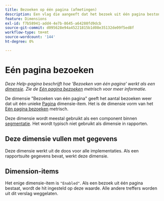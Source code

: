 ```yaml
---
title: Bezoeken op één pagina (afmetingen)
description: Een vlag die aangeeft dat het bezoek uit één pagina bestond.
feature: Dimensions
exl-id: f7b58941-add4-4e7b-8645-a64280fd9dcb
source-git-commit: d095628e94a45221815b1d08e35132de09f5ed8f
workflow-type: tm+mt
source-wordcount: '144'
ht-degree: 0%

---
```


# Eén pagina bezoeken

*Deze Help-pagina beschrijft hoe &#39;Bezoeken van één pagina&#39; werkt als een [dimensie](overview.md). Zie de [Eén pagina bezoeken](../metrics/single-page-visits.md) metrisch voor meer informatie.*

De dimensie &quot;Bezoeken van één pagina&quot; geeft het aantal bezoeken weer dat uit één unieke [Pagina](page.md) dimensie-item. Het is de dimensie vorm van het [Eén pagina bezoeken](../metrics/single-page-visits.md) metrisch.

Deze dimensie wordt meestal gebruikt als een component binnen [segmentatie](../segmentation/seg-home.md). Het wordt typisch niet gebruikt als dimensie in rapporten.

## Deze dimensie vullen met gegevens

Deze dimensie werkt uit de doos voor alle implementaties. Als een rapportsuite gegevens bevat, werkt deze dimensie.

## Dimension-items

Het enige dimensie-item is `"Enabled"`. Als een bezoek uit één pagina bestaat, wordt de hit ingesteld op deze waarde. Alle andere treffers worden uit dit verslag weggelaten.
